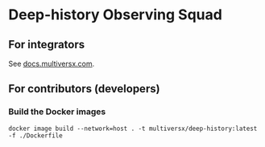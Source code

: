 # Deep-history Observing Squad

## For integrators

See [docs.multiversx.com](https://docs.multiversx.com/integrators/deep-history-squad).

## For contributors (developers)

### Build the Docker images

```
docker image build --network=host . -t multiversx/deep-history:latest -f ./Dockerfile
```
